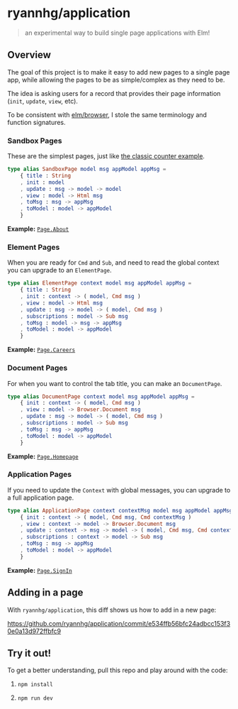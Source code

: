 # ryannhg/application
> an experimental way to build single page applications with Elm!

## Overview

The goal of this project is to make it easy to add new pages to a single page app, while allowing the pages to be as simple/complex as they need to be.

The idea is asking users for a record that provides their page information (`init`, `update`, `view`, etc).

To be consistent with [elm/browser](https://package.elm-lang.org/packages/elm/browser/latest/Browser), I stole the same terminology and function signatures.

### Sandbox Pages

These are the simplest pages, just like [the classic counter example](https://guide.elm-lang.org).

```elm
type alias SandboxPage model msg appModel appMsg =
    { title : String
    , init : model
    , update : msg -> model -> model
    , view : model -> Html msg
    , toMsg : msg -> appMsg
    , toModel : model -> appModel
    }
```

__Example:__ [`Page.About`](./src/Page/About.elm)

### Element Pages

When you are ready for `Cmd` and `Sub`, and need to read the global context you can upgrade to an `ElementPage`.

```elm
type alias ElementPage context model msg appModel appMsg =
    { title : String
    , init : context -> ( model, Cmd msg )
    , view : model -> Html msg
    , update : msg -> model -> ( model, Cmd msg )
    , subscriptions : model -> Sub msg
    , toMsg : model -> msg -> appMsg
    , toModel : model -> appModel
    }
```

__Example:__ [`Page.Careers`](./src/Page/Careers.elm)

### Document Pages

For when you want to control the tab title, you can make an `DocumentPage`.

```elm
type alias DocumentPage context model msg appModel appMsg =
    { init : context -> ( model, Cmd msg )
    , view : model -> Browser.Document msg
    , update : msg -> model -> ( model, Cmd msg )
    , subscriptions : model -> Sub msg
    , toMsg : msg -> appMsg
    , toModel : model -> appModel
    }
```

__Example:__ [`Page.Homepage`](./src/Page/Homepage.elm)


### Application Pages

If you need to update the `Context` with global messages, you can upgrade to a full application page.

```elm
type alias ApplicationPage context contextMsg model msg appModel appMsg =
    { init : context -> ( model, Cmd msg, Cmd contextMsg )
    , view : context -> model -> Browser.Document msg
    , update : context -> msg -> model -> ( model, Cmd msg, Cmd contextMsg )
    , subscriptions : context -> model -> Sub msg
    , toMsg : msg -> appMsg
    , toModel : model -> appModel
    }
```

__Example:__ [`Page.SignIn`](./src/Page/SignIn.elm)

## Adding in a page

With `ryannhg/application`, this diff shows us how to add in a new page:

https://github.com/ryannhg/application/commit/e534ffb56bfc24adbcc153f30e0a13d972ffbfc9


## Try it out!

To get a better understanding, pull this repo and play around with the code:

1. `npm install`

1. `npm run dev`
